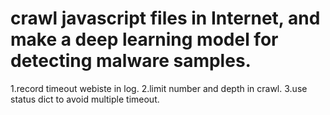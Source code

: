 # crawl javascript files in Internet, and make a deep learning model for detecting malware samples.
1.record timeout webiste in log.
2.limit number and depth in crawl.
3.use status dict to avoid multiple timeout.
